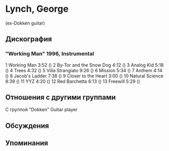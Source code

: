 # Lynch, George

(ex-Dokken guitar)

## Дискография

### "Working Man" 1996, Instrumental

1 Working Man 3:52 () 
2 By-Tor and the Snow Dog 4:12 () 
3 Analog Kid 5:18 () 
4 Trees 4:32 () 
5 Villa Strangiato 9:26 () 
6 Mission 5:34 () 
7 Anthem 4:14 () 
8 Jacob's Ladder 7:38 () 
9 Closer to the Heart 3:00 () 
10 Natural Science 8:39 () 
11 YYZ 4:20 () 
12 Red Barchetta 6:13 () 
13 Freewill 5:29 () 



## Отношения с другими группами

C группой "Dokken" Guitar player

## Обсуждения


## Упоминания

